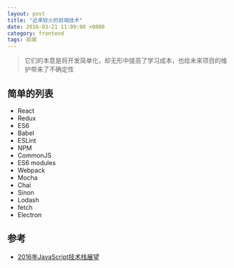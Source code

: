 ```yaml
---
layout: post
title: "近来较火的前端技术"
date: 2016-03-21 11:09:00 +0800
category: frontend
tags: 前端
---
```


> 它们的本意是将开发简单化，却无形中提高了学习成本，也给未来项目的维护带来了不确定性

## 简单的列表
* React
* Redux
* ES6
* Babel
* ESLint
* NPM
* CommonJS
* ES6 modules
* Webpack
* Mocha
* Chai
* Sinon
* Lodash
* fetch
* Electron

## 参考
* [2016年JavaScript技术栈展望](http://www.w3cplus.com/javascript/state-of-the-art-javascript-in-2016.html)